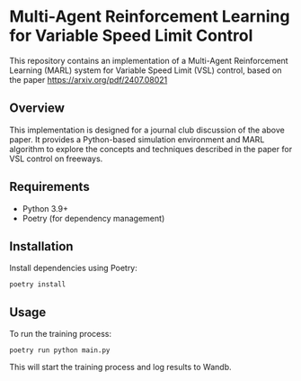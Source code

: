# Multi-Agent Reinforcement Learning for Variable Speed Limit Control

This repository contains an implementation of a Multi-Agent Reinforcement Learning (MARL) system for Variable Speed Limit (VSL) control, based on the paper https://arxiv.org/pdf/2407.08021

## Overview

This implementation is designed for a journal club discussion of the above paper. It provides a Python-based simulation environment and MARL algorithm to explore the concepts and techniques described in the paper for VSL control on freeways.


## Requirements

- Python 3.9+
- Poetry (for dependency management)

## Installation
Install dependencies using Poetry:
   ```
   poetry install
   ```

## Usage

To run the training process:

```
poetry run python main.py
```

This will start the training process and log results to Wandb.
